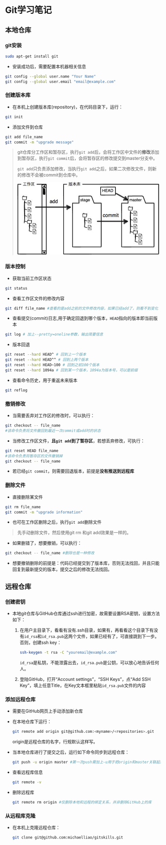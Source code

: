 # Git学习笔记

## 本地仓库

### git安装

```sh
sudo apt-get install git
```

- 安装成功后，需要配置本机器相关信息

```sh
git config --global user.name "Your Name"
git config --global user.email "email@example.com"
```

### 创建版本库

- 在本机上创建版本库(repository)，在代码目录下，运行：

```sh
git init
```

- 添加文件到仓库

```sh
git add file_name
git commit -m "upgrade message"
```

> git仓库分工作区和暂存区，执行`git add`后，会将工作区中文件的**修改**添加到暂存区，执行`git commit`后，会将暂存区的修改提交到master分支中。
>
> `git add`只负责添加修改，当执行`git add`之后，如果二次修改文件，则新的修改不会被commit到仓库中。
>
> ![1](./git学习/1.jpeg)

### 版本控制

- 获取当前工作区状态

```sh
git status
```

- 查看工作区文件的修改内容

```sh
git diff file_name #查看的是add之前的文件修改内容，如果已经add了，则看不到变化
```

- 查看提交(commit)日志,用于确定回退到哪个版本，`HEAD`指向的版本即当前版本

```sh
git log # 加上--pretty=oneline参数，输出简要信息
```

- 版本回退

```sh
git reset --hard HEAD^ # 回到上一个版本
git reset --hard HEAD^^ # 回到上两个版本
git reset --hard HEAD~100 # 回到之前100个版本
git reset --hard 1094a # 回到某一个版本，1094a为版本号，可以是前缀
```

- 查看命令历史，用于重返未来版本

```sh
git reflog
```

### 撤销修改

- 当需要丢弃对工作区的修改时，可以执行：

```sh
git checkout -- file_name
#该命令负责将文件撤回到最近一次commit或add时的状态
```

- 当修改工作区文件，**且`git add`到了暂存区**，若想丢弃修改，可执行：

```sh
git reset HEAD file_name
#该命令负责将暂存区的文件撤销掉
git checkout -- file_name
```

- 若已经`git commit`，则需要回退版本，前提是**没有推送到远程库**

### 删除文件

- 直接删除某文件

```sh
git rm file_name
git commit -m "upgrade information"
```

- 也可在工作区删除之后，执行`git add`删除文件

> 先手动删除文件，然后使用git rm <file>和git add<file>效果是一样的。

- 如果删错了，想要撤销，可以执行：

```sh
git checkout -- file_name #删除也是一种修改
```

- 想要撤销删除的前提是：代码已经提交到了版本库，否则无法找回，并且只能回复到最新提交的版本，提交之后的修改无法找回。

## 远程仓库

### 创建密钥

- 本地git仓库与GitHub仓库通过ssh进行加密，故需要设置RSA密钥，设置方法如下：

  1. 在用户主目录下，看看有没有.ssh目录，如果有，再看看这个目录下有没有`id_rsa`和`id_rsa.pub`这两个文件，如果已经有了，可直接跳到下一步。否则，创建ssh key：

     ```sh
     ssh-keygen -t rsa -C "youremail@example.com"
     ```

     `id_rsa`是私钥，不能泄露出去，`id_rsa.pub`是公钥，可以放心地告诉任何人。

  2. 登陆GitHub，打开“Account settings”，“SSH Keys”，点“Add SSH Key”，填上任意Title，在Key文本框里粘贴`id_rsa.pub`文件的内容

### 添加远程仓库

- 需要在GitHub网页上手动添加新仓库

- 在本地仓库下运行：

  ```sh
  git remote add origin git@github.com:<myname>/<repositories>.git
  ```

  origin是远程仓库的名字，行规默认这样写。

- 当本地仓库进行了提交之后，运行如下命令同步到远程仓库：

  ```sh
  git push -u origin master #第一次push需加上-u用于把origin和master关联起来，之后可以不用加上
  ```

- 查看远程库信息

  ```sh
  git remote -v
  ```

- 删除远程库

  ```sh
  git remote rm origin #仅删除本地和远程的绑定关系，并非删除GitHub上的库
  ```

### 从远程库克隆

- 在本机上克隆远程仓库：

  ```sh
  git clone git@github.com:michaelliao/gitskills.git
  ```

  

